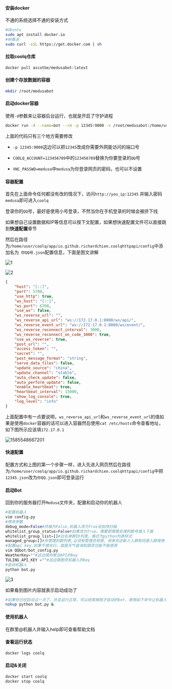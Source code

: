 #### 安装docker

不通的系统选择不通的安装方式

```bash
#Ubuntu
sudo apt install docker.io
#树莓派
sudo curl -sSL https://get.docker.com | sh
```

#### 拉取coolq仓库

```bash
docker pull ascotbe/medusabot:latest
```

#### 创建个存放数据的容器

```bash
mkdir /root/medusabot
```

#### 启动docker容器

使用`-d`参数来让容器后台运行，也就是开启了守护进程

```bash
docker run -d --name=bot --rm -p 12345:9000 -v /root/medusabot:/home/user/coolq -e VNC_PASSWD=medusa -e COOLQ_ACCOUNT=123456789 -e CQHTTP_SERVE_DATA_FILES=yes ascotbe/medusabot:latest
```

上面的代码只有三个地方需要修改

- `-p 12345:9000`这边可以把`12345`改成你需要外网能访问的端口号

- `COOLQ_ACCOUNT=123456789`中的`123456789`替换为你要登录的`QQ`号
- `VNC_PASSWD=medusa`中`medusa`为你登录网页的密码，也可以不设置

#### 容器配置

首先在上面命令任何都没有改的情况下，访问`http://you_ip:12345` 并输入密码`medusa`即可进入`coolq`

登录你的`QQ`号，最好是使用小号登录，不然当你在手机登录的时候会被挤下线

如果想自己设置数据和IP等信息可以按下文配置，如果想快速配置文件可以直接跳到**快速配置**章节

然后在路径为`/home/user/coolq/app/io.github.richardchien.coolqhttpapi/config`中添加名为` 你QQ号.json`配置信息，下面是图文讲解

![1](https://github.com/Ascotbe/Random-img/blob/master/Medusa/bot/1.png?raw=true)

![2](https://github.com/Ascotbe/Random-img/blob/master/Medusa/bot/2.png?raw=true)

```json
{
    "host": "[::]",
    "port": 5700,
    "use_http": true,
    "ws_host": "[::]",
    "ws_port": 6700,
    "use_ws": false,
    "ws_reverse_url": "",
    "ws_reverse_api_url": "ws://172.17.0.1:8080/ws/api/",
    "ws_reverse_event_url": "ws://172.17.0.1:8080/ws/event/",
    "ws_reverse_reconnect_interval": 3000,
    "ws_reverse_reconnect_on_code_1000": true,
    "use_ws_reverse": true,
    "post_url": "",
    "access_token": "",
    "secret": "",
    "post_message_format": "string",
    "serve_data_files": false,
    "update_source": "china",
    "update_channel": "stable",
    "auto_check_update": false,
    "auto_perform_update": false,
    "enable_heartbeat": true,
    "heartbeat_interval": 15000, 
    "show_log_console": true,
    "log_level": "info"
}
```

上面配置中有一点要说明，`ws_reverse_api_url`和`ws_reverse_event_url`的值如果是使用`docker`容器的话可以进入容器然后使用`cat /etc/hosts`命令查看地址，如下图所示应该填`172.17.0.1`

![1585548667201](https://github.com/Ascotbe/Random-img/blob/master/Medusa/bot/4.png?raw=true)



#### 快速配置

配置方式和上图的第一个步骤一样，进入先进入网页然后在路径为`/home/user/coolq/app/io.github.richardchien.coolqhttpapi/config`中把`12345.json`改为`你QQ.json`即可登录运行

#### 启动Bot

回到你的服务器打开`Medusa`文件夹，配置和启动你的机器人

```python
#配置机器人
vim config.py
#修改参数
debug_mode=False#终端为False,机器人改为True会加快扫描
whitelist_group_status=False#如果改为True，需要把需要处理的群号填入下面
whitelist_group_list=[]#白名单群ID列表，格式为python列表样式
managed_group=[]#你管理的群列表,必须有管理员权限，用来欢迎新人入群和同意入群使用
#配置api key,如果不填也行，就是天气查询和图灵功能不能使用
vim QQbot/bot_config.py
WeatherKey=""#这边填你聚合API的key
TULING_API_KEY =""#这边填图灵机器人的key
#启动机器人
python bot.py
```

![3](https://github.com/Ascotbe/Random-img/blob/master/Medusa/bot/3.png?raw=true)

如果看到图片内容就表示启动成功了

```bash
#如果你已经启动过一次了，并且运行正常，可以结束掉刚才启动的bot，使用如下命令让机器人后台运行，这样你关闭ssh连接bot也不会停止
nohup python bot.py &
```

#### 使用机器人

在群里@机器人并输入help即可查看帮助文档

#### 查看运行状态

```bash
docker logs coolq
```

#### 启动&关闭

```bash
docker start coolq
docker stop coolq
```


